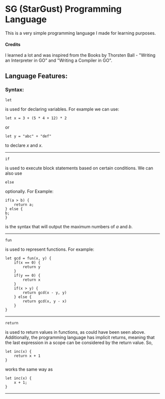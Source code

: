 # SG (StarGust) Programming Language

This is a very simple programming language I made for learning purposes. 

#### Credits
I learned a lot and was inspired from the Books by Thorsten Ball - "Writing an Interpreter in GO" and "Writing a Compiler in GO".

## Language Features:

### Syntax:

```
let
```

is used for declaring variables. For example we can use:

```
let x = 3 + (5 * 4 + 12) * 2
```
or 
```
let y = "abc" + "def"
```

to declare $x$ and $x$.

***

```
if
```
is used to execute block statements based on certain conditions. We can also use 
```
else
```
optionally. For Example:
```
if(a > b) {
    return a;
} else {
b;
}
```
is the syntax that will output the maximum numbers of $a$ and $b$.

***
```
fun
```
is used to represent functions. For example:

```
let gcd = fun(x, y) {
    if(x == 0) {
        return y
    }
    if(y == 0) {
        return x
    }
    if(x > y) {
        return gcd(x - y, y)
    } else {
        return gcd(x, y - x)
    }
}
```

***

```
return
```
is used to return values in functions, as could have been seen above. Additionally, the programming language has implicit returns, meaning that the last expression in a scope can be considered by the return value. So,

```
let inc(x) {
    return x + 1
}
```
works the same way as
```
let inc(x) {
    x + 1;
}
```
***
